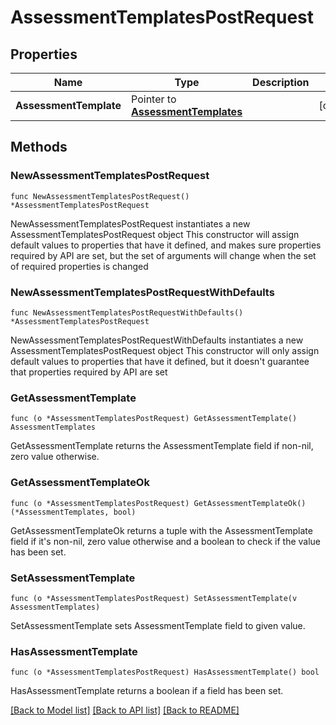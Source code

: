 # AssessmentTemplatesPostRequest

## Properties

Name | Type | Description | Notes
------------ | ------------- | ------------- | -------------
**AssessmentTemplate** | Pointer to [**AssessmentTemplates**](AssessmentTemplates.md) |  | [optional] 

## Methods

### NewAssessmentTemplatesPostRequest

`func NewAssessmentTemplatesPostRequest() *AssessmentTemplatesPostRequest`

NewAssessmentTemplatesPostRequest instantiates a new AssessmentTemplatesPostRequest object
This constructor will assign default values to properties that have it defined,
and makes sure properties required by API are set, but the set of arguments
will change when the set of required properties is changed

### NewAssessmentTemplatesPostRequestWithDefaults

`func NewAssessmentTemplatesPostRequestWithDefaults() *AssessmentTemplatesPostRequest`

NewAssessmentTemplatesPostRequestWithDefaults instantiates a new AssessmentTemplatesPostRequest object
This constructor will only assign default values to properties that have it defined,
but it doesn't guarantee that properties required by API are set

### GetAssessmentTemplate

`func (o *AssessmentTemplatesPostRequest) GetAssessmentTemplate() AssessmentTemplates`

GetAssessmentTemplate returns the AssessmentTemplate field if non-nil, zero value otherwise.

### GetAssessmentTemplateOk

`func (o *AssessmentTemplatesPostRequest) GetAssessmentTemplateOk() (*AssessmentTemplates, bool)`

GetAssessmentTemplateOk returns a tuple with the AssessmentTemplate field if it's non-nil, zero value otherwise
and a boolean to check if the value has been set.

### SetAssessmentTemplate

`func (o *AssessmentTemplatesPostRequest) SetAssessmentTemplate(v AssessmentTemplates)`

SetAssessmentTemplate sets AssessmentTemplate field to given value.

### HasAssessmentTemplate

`func (o *AssessmentTemplatesPostRequest) HasAssessmentTemplate() bool`

HasAssessmentTemplate returns a boolean if a field has been set.


[[Back to Model list]](../README.md#documentation-for-models) [[Back to API list]](../README.md#documentation-for-api-endpoints) [[Back to README]](../README.md)


